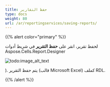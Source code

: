```yaml
---
title: حفظ التقارير
type: docs
weight: 80
url: /ar/reportingservices/saving-reports/
---
```


{{% alert color="primary" %}} 

لحفظ تقرير، انقر على **حفظ التقرير** في شريط أدوات Aspose.Cells.Report.Designer

![todo:image_alt_text](saving-reports_1.png)

). 
يتم حفظ التقرير (قالب Microsoft Excel) كملف RDL.

{{% /alert %}}
